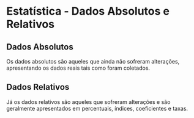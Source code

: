 # Estatística - Dados Absolutos e Relativos

## Dados Absolutos
Os dados absolutos são aqueles que ainda não sofreram alterações, apresentando os dados reais tais como foram coletados. 

## Dados Relativos
Já os dados relativos são aqueles que sofreram alterações e são geralmente apresentados em percentuais, índices, coeficientes e taxas.
